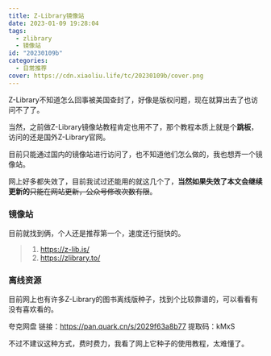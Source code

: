```yaml
---
title: Z-Library镜像站
date: 2023-01-09 19:28:04
tags:
  - zlibrary
  - 镜像站
id: "20230109b"
categories:
  - 日常推荐
cover: https://cdn.xiaoliu.life/tc/20230109b/cover.png
---
```


Z-Library不知道怎么回事被美国查封了，好像是版权问题，现在就算出去了也访问不了了。

当然，之前做Z-Library镜像站教程肯定也用不了，那个教程本质上就是个**跳板**，访问的还是国外Z-Library官网。

目前只能通过国内的镜像站进行访问了，也不知道他们怎么做的，我也想弄一个镜像站。

网上好多都失效了，目前我试过还能用的就这几个了，**当然如果失效了本文会继续更新的**~~只能在网站更新，公众号修改次数有限~~。

### 镜像站

目前就找到俩，个人还是推荐第一个，速度还行挺快的。

> 1. https://z-lib.is/
> 2. https://zlibrary.to/

### 离线资源

目前网上也有许多Z-Library的图书离线版种子，找到个比较靠谱的，可以看看有没有喜欢看的。

夸克网盘
链接：https://pan.quark.cn/s/2029f63a8b77
提取码：kMxS

不过不建议这种方式，费时费力，我看了网上它种子的使用教程，太难懂了。